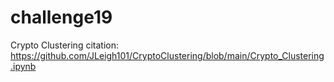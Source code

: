 # challenge19
Crypto Clustering
citation: https://github.com/JLeigh101/CryptoClustering/blob/main/Crypto_Clustering.ipynb
